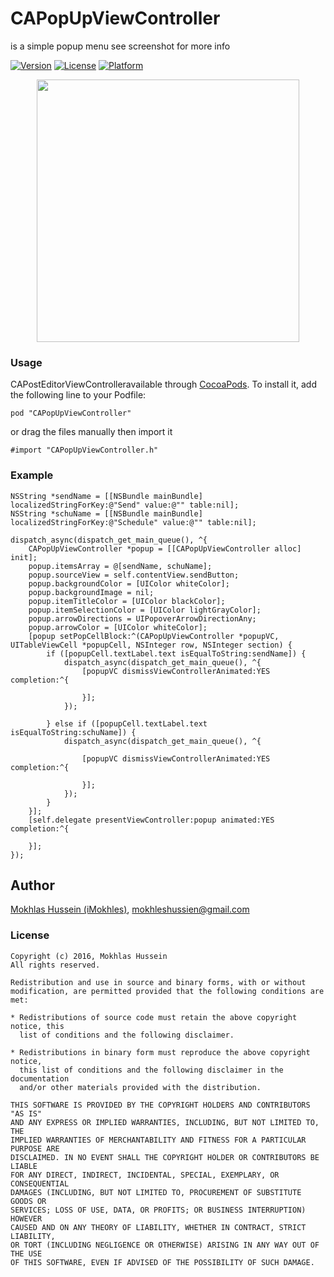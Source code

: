 # CAPopUpViewController
is a simple popup menu see screenshot for more info

[![Version](https://img.shields.io/cocoapods/v/CAPopUpViewController.svg?style=flat)](http://cocoadocs.org/docsets/CAPopUpViewController)
[![License](https://img.shields.io/cocoapods/l/CAPopUpViewController.svg?style=flat)](http://cocoadocs.org/docsets/CAPopUpViewController)
[![Platform](https://img.shields.io/cocoapods/p/CAPopUpViewController.svg?style=flat)](http://cocoadocs.org/docsets/CAPopUpViewController)

<p align="center">
  <img width="420" src="screenshot.png"/>
</p>

### Usage

CAPostEditorViewControlleravailable through [CocoaPods](http://cocoapods.org). To install
it, add the following line to your Podfile:

    pod "CAPopUpViewController"
    
or drag the files manually then import it

    #import "CAPopUpViewController.h"

### Example

    NSString *sendName = [[NSBundle mainBundle] localizedStringForKey:@"Send" value:@"" table:nil];
    NSString *schuName = [[NSBundle mainBundle] localizedStringForKey:@"Schedule" value:@"" table:nil];
    
    dispatch_async(dispatch_get_main_queue(), ^{
        CAPopUpViewController *popup = [[CAPopUpViewController alloc] init];
        popup.itemsArray = @[sendName, schuName];
        popup.sourceView = self.contentView.sendButton;
        popup.backgroundColor = [UIColor whiteColor];
        popup.backgroundImage = nil;
        popup.itemTitleColor = [UIColor blackColor];
        popup.itemSelectionColor = [UIColor lightGrayColor];
        popup.arrowDirections = UIPopoverArrowDirectionAny;
        popup.arrowColor = [UIColor whiteColor];
        [popup setPopCellBlock:^(CAPopUpViewController *popupVC, UITableViewCell *popupCell, NSInteger row, NSInteger section) {
            if ([popupCell.textLabel.text isEqualToString:sendName]) {
                dispatch_async(dispatch_get_main_queue(), ^{
                    [popupVC dismissViewControllerAnimated:YES completion:^{
                        
                    }];
                });
                
            } else if ([popupCell.textLabel.text isEqualToString:schuName]) {
                dispatch_async(dispatch_get_main_queue(), ^{
                    
                    [popupVC dismissViewControllerAnimated:YES completion:^{
                        
                    }];
                });
            }
        }];
        [self.delegate presentViewController:popup animated:YES completion:^{
            
        }];
    });

## Author

[Mokhlas Hussein (iMokhles)](https://twitter.com/imokhles), [mokhleshussien@gmail.com](mailto:mokhleshussien@aol.com)

### License

    Copyright (c) 2016, Mokhlas Hussein
    All rights reserved.
    
    Redistribution and use in source and binary forms, with or without
    modification, are permitted provided that the following conditions are met:
    
    * Redistributions of source code must retain the above copyright notice, this
      list of conditions and the following disclaimer.
    
    * Redistributions in binary form must reproduce the above copyright notice,
      this list of conditions and the following disclaimer in the documentation
      and/or other materials provided with the distribution.
    
    THIS SOFTWARE IS PROVIDED BY THE COPYRIGHT HOLDERS AND CONTRIBUTORS "AS IS"
    AND ANY EXPRESS OR IMPLIED WARRANTIES, INCLUDING, BUT NOT LIMITED TO, THE
    IMPLIED WARRANTIES OF MERCHANTABILITY AND FITNESS FOR A PARTICULAR PURPOSE ARE
    DISCLAIMED. IN NO EVENT SHALL THE COPYRIGHT HOLDER OR CONTRIBUTORS BE LIABLE
    FOR ANY DIRECT, INDIRECT, INCIDENTAL, SPECIAL, EXEMPLARY, OR CONSEQUENTIAL
    DAMAGES (INCLUDING, BUT NOT LIMITED TO, PROCUREMENT OF SUBSTITUTE GOODS OR
    SERVICES; LOSS OF USE, DATA, OR PROFITS; OR BUSINESS INTERRUPTION) HOWEVER
    CAUSED AND ON ANY THEORY OF LIABILITY, WHETHER IN CONTRACT, STRICT LIABILITY,
    OR TORT (INCLUDING NEGLIGENCE OR OTHERWISE) ARISING IN ANY WAY OUT OF THE USE
    OF THIS SOFTWARE, EVEN IF ADVISED OF THE POSSIBILITY OF SUCH DAMAGE.

